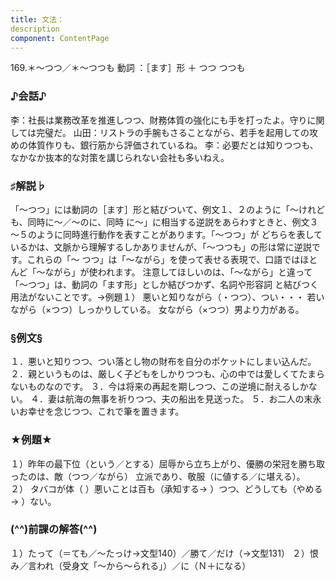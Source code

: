 ```yaml
---
title: 文法：
description
component: ContentPage
---
```



169.＊～つつ／＊～つつも
動詞 ：［ます］形 ＋ つつ
つつも
### ♪会話♪
李：社長は業務改革を推進しつつ、財務体質の強化にも手を打ったよ。守りに関しては完璧だ。
山田：リストラの手腕もさることながら、若手を起用しての攻めの体質作りも、銀行筋から評価されているね。
李：必要だとは知りつつも、なかなか抜本的な対策を講じられない会社も多いねえ。
### ♯解説♭
「～つつ」には動詞の［ます］形と結びついて、例文１、２のように「～けれども、同時に～／～のに、同時 に～」に相当する逆説をあらわすときと、例文３～５のように同時進行動作を表すことがあります。「～つつ」が どちらを表しているかは、文脈から理解するしかありませんが、「～つつも」の形は常に逆説です。これらの「～ つつ」は「～ながら」を使って表せる表現で、口語ではほとんど「～ながら」が使われます。
注意してほしいのは、「～ながら」と違って「～つつ」は、動詞の「ます形」としか結びつかず、名詞や形容詞 と結びつく用法がないことです。→例題１）
悪いと知りながら（・つつ）、つい・・・ 若いながら（×つつ）しっかりしている。 女ながら（×つつ）男より力がある。
### §例文§
１．悪いと知りつつ、つい落とし物の財布を自分のポケットにしまい込んだ。
２．親というものは、厳しく子どもをしかりつつも、心の中では愛しくてたまらないものなのです。
３．今は将来の再起を期しつつ、この逆境に耐えるしかない。
４．妻は航海の無事を祈りつつ、夫の船出を見送った。
５．お二人の末永いお幸せを念じつつ、これで筆を置きます。
### ★例題★
１）昨年の最下位（という／とする）屈辱から立ち上がり、優勝の栄冠を勝ち取ったのは、敵（つつ／ながら）
立派であり、敬服（に値する／に堪える）。    
２） タバコが体（ ）悪いことは百も（承知する→ ）つつ、どうしても（やめる→ ）ない。
### (^^)前課の解答(^^)
１）たって（＝ても／～たっけ→文型140）／勝て／だけ（→文型131）
２）恨み／言われ（受身文「～から～られる」）／に（Ｎ＋になる）

